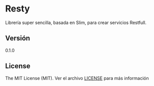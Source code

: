 Resty
=====

Librería super sencilla, basada en Slim, para crear servicios Restfull.

Versión
-------

0.1.0

License
-------

The MIT License (MIT). Ver el archivo [LICENSE](LICENSE.md) para más información
